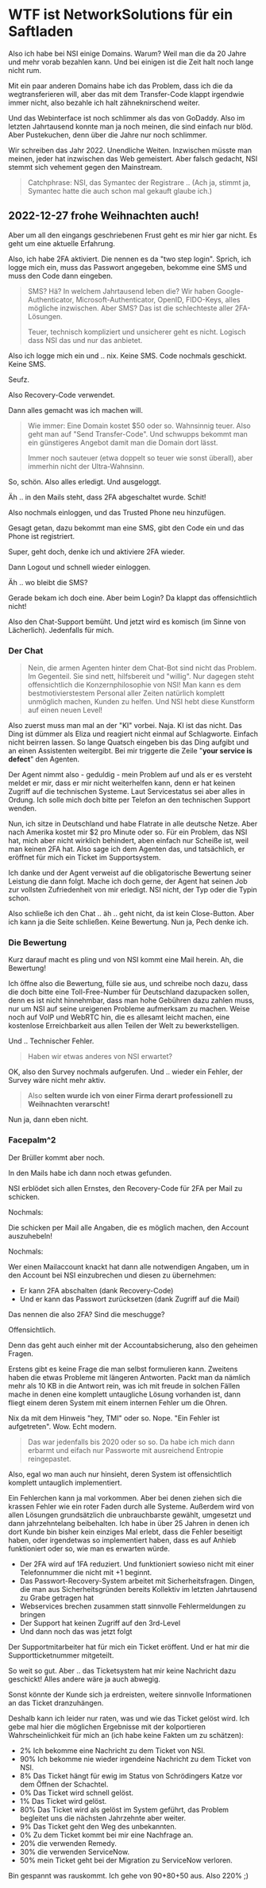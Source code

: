 # WTF ist NetworkSolutions für ein Saftladen

Also ich habe bei NSI einige Domains.  Warum?  Weil man die da 20 Jahre und mehr vorab bezahlen kann.
Und bei einigen ist die Zeit halt noch lange nicht rum.

Mit ein paar anderen Domains habe ich das Problem, dass ich die da wegtransferieren will,
aber das mit dem Transfer-Code klappt irgendwie immer nicht, also bezahle ich halt zähneknirschend weiter.

Und das Webinterface ist noch schlimmer als das von GoDaddy.  Also im letzten Jahrtausend konnte man ja noch
meinen, die sind einfach nur blöd.  Aber Pustekuchen, denn über die Jahre nur noch schlimmer.

Wir schreiben das Jahr 2022.  Unendliche Weiten.  Inzwischen müsste man meinen, jeder hat inzwischen das Web gemeistert.
Aber falsch gedacht, NSI stemmt sich vehement gegen den Mainstream.

> Catchphrase: NSI, das Symantec der Registrare ..   (Ach ja, stimmt ja, Symantec hatte die auch schon mal gekauft glaube ich.)


## 2022-12-27 frohe Weihnachten auch!

Aber um all den eingangs geschriebenen Frust geht es mir hier gar nicht.  Es geht um eine aktuelle Erfahrung.

Also, ich habe 2FA aktiviert.  Die nennen es da "two step login".  Sprich, ich logge mich ein, muss das Passwort angegeben,
bekomme eine SMS und muss den Code dann eingeben.

> SMS?  Hä?  In welchem Jahrtausend leben die?  Wir haben Google-Authenticator, Microsoft-Authenticator, OpenID, FIDO-Keys,
> alles mögliche inzwischen.  Aber SMS?  Das ist die schlechteste aller 2FA-Lösungen.
> 
> Teuer, technisch kompliziert und unsicherer geht es nicht.  Logisch dass NSI das und nur das anbietet.

Also ich logge mich ein und .. nix.  Keine SMS.  Code nochmals geschickt.  Keine SMS.

Seufz.

Also Recovery-Code verwendet.

Dann alles gemacht was ich machen will.

> Wie immer:  Eine Domain kostet $50 oder so.  Wahnsinnig teuer.  Also geht man auf "Send Transfer-Code".
> Und schwupps bekommt man ein günstigeres Angebot damit man die Domain dort lässt.
>
> Immer noch sauteuer (etwa doppelt so teuer wie sonst überall), aber immerhin nicht der Ultra-Wahnsinn.

So, schön.  Also alles erledigt.  Und ausgeloggt.

Äh .. in den Mails steht, dass 2FA abgeschaltet wurde.  Schit!

Also nochmals einloggen, und das Trusted Phone neu hinzufügen.

Gesagt getan, dazu bekommt man eine SMS, gibt den Code ein und das Phone ist registriert.

Super, geht doch, denke ich und aktiviere 2FA wieder.

Dann Logout und schnell wieder einloggen.

Äh .. wo bleibt die SMS?

Gerade bekam ich doch eine.  Aber beim Login?  Da klappt das offensichtlich nicht!

Also den Chat-Support bemüht.  Und jetzt wird es komisch (im Sinne von Lächerlich).  Jedenfalls für mich.

### Der Chat

> Nein, die armen Agenten hinter dem Chat-Bot sind nicht das Problem.  Im Gegenteil.  Sie sind nett, hilfsbereit und
> "willig".  Nur dagegen steht offensichtlich die Konzernphilosophie von NSI!  Man kann es dem bestmotivierstestem Personal
> aller Zeiten natürlich komplett unmöglich machen, Kunden zu helfen.  Und NSI hebt diese Kunstform auf einen neuen Level!

Also zuerst muss man mal an der "KI" vorbei.  Naja.  KI ist das nicht.  Das Ding ist dümmer als Eliza und reagiert nicht
einmal auf Schlagworte.  Einfach nicht beirren lassen.  So lange Quatsch eingeben bis das Ding aufgibt und an einen
Assistenten weitergibt.  Bei mir triggerte die Zeile "**your service is defect**" den Agenten.

Der Agent nimmt also - geduldig - mein Problem auf und als er es versteht meldet er mir, dass er mir nicht weiterhelfen kann,
denn er hat keinen Zugriff auf die technischen Systeme.  Laut Servicestatus sei aber alles in Ordung.  Ich solle mich doch
bitte per Telefon an den technischen Support wenden.

Nun, ich sitze in Deutschland und habe Flatrate in alle deutsche Netze.  Aber nach Amerika kostet mir $2 pro Minute oder so.
Für ein Problem, das NSI hat, mich aber nicht wirklich behindert, aben einfach nur Scheiße ist, weil man keinen 2FA hat.
Also sage ich dem Agenten das, und tatsächlich, er eröffnet für mich ein Ticket im Supportsystem.

Ich danke und der Agent verweist auf die obligatorische Bewertung seiner Leistung die dann folgt.
Mache ich doch gerne, der Agent hat seinen Job zur vollsten Zufriedenheit von mir erledigt.
NSI nicht, der Typ oder die Typin schon.

Also schließe ich den Chat .. äh .. geht nicht, da ist kein Close-Button.  Aber ich kann ja die Seite schließen.
Keine Bewertung.  Nun ja, Pech denke ich.

### Die Bewertung

Kurz darauf macht es pling und von NSI kommt eine Mail herein.  Ah, die Bewertung!

Ich öffne also die Bewertung, fülle sie aus, und schreibe noch dazu, dass die doch bitte eine Toll-Free-Number für
Deutschland dazupacken sollen, denn es ist nicht hinnehmbar, dass man hohe Gebühren dazu zahlen muss,
nur um NSI auf seine ureigenen Probleme aufmerksam zu machen.  Weise noch auf VoIP und WebRTC hin,
die es allesamt leicht machen, eine kostenlose Erreichbarkeit aus allen Teilen der Welt zu bewerkstelligen.

Und .. Technischer Fehler.

> Haben wir etwas anderes von NSI erwartet?

OK, also den Survey nochmals aufgerufen.  Und .. wieder ein Fehler, der Survey wäre nicht mehr aktiv.

> Also **selten wurde ich von einer Firma derart professionell zu Weihnachten verarscht!**

Nun ja, dann eben nicht.


### Facepalm^2

Der Brüller kommt aber noch.

In den Mails habe ich dann noch etwas gefunden.

NSI erblödet sich allen Ernstes, den Recovery-Code für 2FA per Mail zu schicken.

Nochmals:

Die schicken per Mail alle Angaben, die es möglich machen, den Account auszuhebeln!

Nochmals:

Wer einen Mailaccount knackt hat dann alle notwendigen Angaben, um in den Account bei NSI einzubrechen und diesen zu übernehmen:

- Er kann 2FA abschalten (dank Recovery-Code)
- Und er kann das Passwort zurücksetzen (dank Zugriff auf die Mail)

Das nennen die also 2FA?  Sind die meschugge?

Offensichtlich.

Denn das geht auch einher mit der Accountabsicherung, also den geheimen Fragen.

Erstens gibt es keine Frage die man selbst formulieren kann.
Zweitens haben die etwas Probleme mit längeren Antworten.  Packt man da nämlich mehr als 10 KB in die Antwort rein,
was ich mit freude in solchen Fällen mache in denen eine komplett untaugliche Lösung vorhanden ist,
dann fliegt einem deren System mit einem internen Fehler um die Ohren.

Nix da mit dem Hinweis "hey, TMI" oder so.  Nope.  "Ein Fehler ist aufgetreten".  Wow.  Echt modern.

> Das war jedenfalls bis 2020 oder so so.  Da habe ich mich dann erbarmt und eifach nur Passworte mit ausreichend
> Entropie reingepastet.

Also, egal wo man auch nur hinsieht, deren System ist offensichtlich komplett untauglich implementiert.

Ein Fehlerchen kann ja mal vorkommen.  Aber bei denen ziehen sich die krassen Fehler wie ein roter Faden durch alle Systeme.
Außerdem wird von allen Lösungen grundsätzlich die unbrauchbarste gewählt, umgesetzt und dann jahrzehntelang beibehalten.
Ich habe in über 25 Jahren in denen ich dort Kunde bin bisher kein einziges Mal erlebt, dass die Fehler beseitigt haben,
oder irgendetwas so implementiert haben, dass es auf Anhieb funktioniert oder so, wie man es erwarten würde.

- Der 2FA wird auf 1FA reduziert.  Und funktioniert sowieso nicht mit einer Telefonnummer die nicht mit +1 beginnt.
- Das Passwort-Recovery-System arbeitet mit Sicherheitsfragen.  Dingen, die man aus Sicherheitsgründen
  bereits Kollektiv im letzten Jahrtausend zu Grabe getragen hat
- Webservices brechen zusammen statt sinnvolle Fehlermeldungen zu bringen
- Der Support hat keinen Zugriff auf den 3rd-Level
- Und dann noch das was jetzt folgt

Der Supportmitarbeiter hat für mich ein Ticket eröffent.  Und er hat mir die Supportticketnummer mitgeteilt.

So weit so gut.  Aber .. das Ticketsystem hat mir keine Nachricht dazu geschickt!  Alles andere wäre ja auch abwegig.

Sonst könnte der Kunde sich ja erdreisten, weitere sinnvolle Informationen an das Ticket dranzuhängen.

Deshalb kann ich leider nur raten, was und wie das Ticket gelöst wird.  Ich gebe mal hier die möglichen Ergebnisse
mit der kolportieren Wahrscheinlichkeit für mich an (ich habe keine Fakten um zu schätzen):

- 2% Ich bekomme eine Nachricht zu dem Ticket von NSI.
- 90% Ich bekomme nie wieder irgendeine Nachricht zu dem Ticket von NSI.
- 8% Das Ticket hängt für ewig im Status von Schrödingers Katze vor dem Öffnen der Schachtel.
- 0% Das Ticket wird schnell gelöst.
- 1% Das Ticket wird gelöst.
- 80% Das Ticket wird als gelöst im System geführt, das Problem begleitet uns die nächsten Jahrzehnte aber weiter.
- 9% Das Ticket geht den Weg des unbekannten.
- 0% Zu dem Ticket kommt bei mir eine Nachfrage an.
- 20% die verwenden Remedy.
- 30% die verwenden ServiceNow.
- 50% mein Ticket geht bei der Migration zu ServiceNow verloren.

Bin gespannt was rauskommt.  Ich gehe von 90+80+50 aus.  Also 220% ;)
